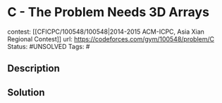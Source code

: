# C - The Problem Needs 3D Arrays

contest: [[CFICPC/100548/100548|2014-2015 ACM-ICPC, Asia Xian Regional Contest]]
url: https://codeforces.com/gym/100548/problem/C
Status: #UNSOLVED
Tags: #

## Description

## Solution

